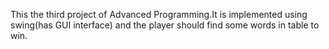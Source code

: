 This the third project of Advanced Programming.It is implemented using swing(has GUI interface) and the player should find some words in table to win.
